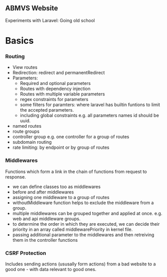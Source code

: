 ## ABMVS Website

Experiments with Laravel: Going old school

# Basics

### Routing

-   View routes
-   Redirection: redirect and permanentRedirect
-   Parameters:
    -   Required and optional parameters
    -   Routes with dependency injection
    -   Routes with multiple variable parameters
    -   regex constraints for parameters
    -   some filters for paramters: where laravel has builtin funtions to limit the accepted parameters.
    -   including global constraints e.g. all parameters names id should be uuid.
-   named routes
-   route groups
-   controller group e.g. one controller for a group of routes
-   subdomain routing
-   rate limiting: by endpoint or by group of routes

### Middlewares

Functions which form a link in the chain of functions from request to response.

-   we can define classes too as middlewares
-   before and after middlewares
-   assigning one middleware to a group of routes
-   withoutMiddleware function helps to exclude the middleware from a group.
-   multiple middlewares can be grouped together and applied at once. e.g. web and api middleware groups.
-   to determine the order in which they are executed, we can decide their priority
    in an array called middlewarePriority in kernel file.
-   passing additional parameter to the middlewares and then retreiving them in the controller functions

### CSRF Protection

Includes sending actions (ususally form actions) from a bad website to a good one - with data relevant to good ones.

